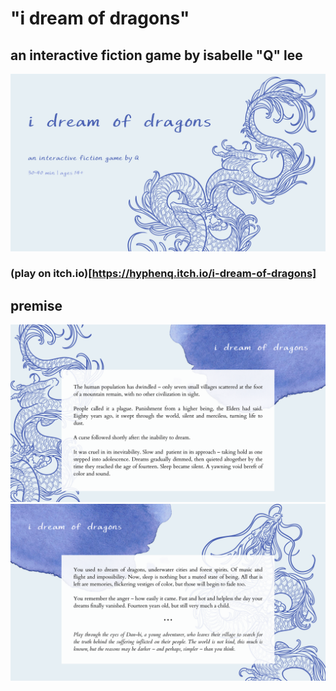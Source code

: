 # "i dream of dragons"
## an interactive fiction game by isabelle "Q" lee

![cover image of 'i dream of dragons'](/1.png)

### (play on itch.io)[https://hyphenq.itch.io/i-dream-of-dragons]

## premise
![](/2.png)
![](/3.png)